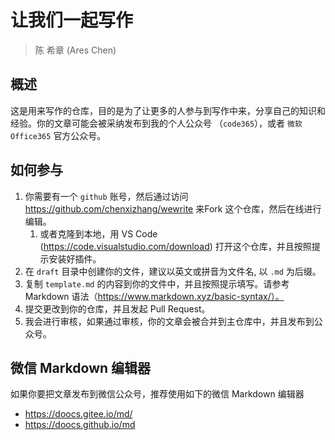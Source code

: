 # 让我们一起写作
> 陈 希章 (Ares Chen) 

## 概述

这是用来写作的仓库，目的是为了让更多的人参与到写作中来，分享自己的知识和经验。你的文章可能会被采纳发布到我的个人公众号 （`code365`），或者 `微软Office365` 官方公众号。



## 如何参与

1. 你需要有一个 `github` 账号，然后通过访问 <https://github.com/chenxizhang/wewrite> 来Fork 这个仓库，然后在线进行编辑。
    1. 或者克隆到本地，用 VS Code (<https://code.visualstudio.com/download>) 打开这个仓库，并且按照提示安装好插件。
1. 在 `draft` 目录中创建你的文件，建议以英文或拼音为文件名, 以 `.md` 为后缀。
1. 复制 `template.md` 的内容到你的文件中，并且按照提示填写。请参考 Markdown 语法（https://www.markdown.xyz/basic-syntax/）。
1. 提交更改到你的仓库，并且发起 Pull Request。
1. 我会进行审核，如果通过审核，你的文章会被合并到主仓库中，并且发布到公众号。

## 微信 Markdown 编辑器

如果你要把文章发布到微信公众号，推荐使用如下的微信 Markdown 编辑器

- https://doocs.gitee.io/md/
- https://doocs.github.io/md


